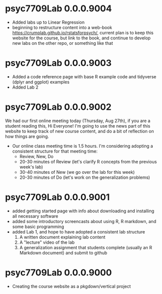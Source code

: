 # psyc7709Lab 0.0.0.9004

- Added labs up to Linear Regression
- beginning to restructure content into a web-book <https://crumplab.github.io/rstatsforpsych/>, current plan is to keep this website for the course, but link to the book, and continue to develop new labs on the other repo, or something like that

# psyc7709Lab 0.0.0.9003

- Added a code reference page with base R example code and tidyverse (dplyr and ggplot) examples
- Added Lab 2

# psyc7709Lab 0.0.0.9002

We had our first online meeting today (Thursday, Aug 27th), if you are a student reading this, Hi Everyone! I'm going to use the news part of this website to keep track of new course content, and do a bit of reflection on how things are going.

- Our online class meeting time is 1.5 hours. I'm considering adopting a consistent structure for that meeting time:
  - Review, New, Do
  - 20-30 minutes of Review (let's clarify R concepts from the previous week's lab)
  - 30-40 minutes of New (we go over the lab for this week)
  - 20-30 minutes of Do (let's work on the generalization problems)

# psyc7709Lab 0.0.0.9001

- added getting started page with info about downloading and installing all necessary software
- added some introductory screencasts about using R, R markdown, and some basic programming
- added Lab 1, and hope to have adopted a consistent lab structure
  1. A written document explaining lab content
  2. A "lecture" video of the lab
  3. A generalization assignment that students complete (usually an R Markdown document) and submit to github

# psyc7709Lab 0.0.0.9000

- Creating the course website as a pkgdown/vertical project
